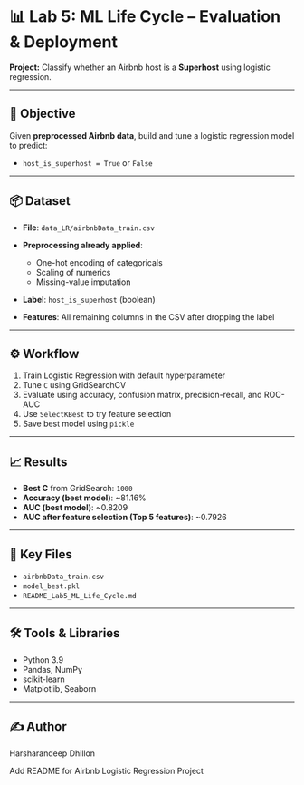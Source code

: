 # 📊 Lab 5: ML Life Cycle – Evaluation & Deployment

**Project:** Classify whether an Airbnb host is a **Superhost** using logistic regression.

---

## 🎯 Objective

Given **preprocessed Airbnb data**, build and tune a logistic regression model to predict:

- `host_is_superhost = True` or `False`

---

## 📦 Dataset

- **File**: `data_LR/airbnbData_train.csv`  
- **Preprocessing already applied**:  
  - One-hot encoding of categoricals  
  - Scaling of numerics  
  - Missing-value imputation  

- **Label**: `host_is_superhost` (boolean)  
- **Features**: All remaining columns in the CSV after dropping the label

---

## ⚙️ Workflow

1. Train Logistic Regression with default hyperparameter
2. Tune `C` using GridSearchCV
3. Evaluate using accuracy, confusion matrix, precision-recall, and ROC-AUC
4. Use `SelectKBest` to try feature selection
5. Save best model using `pickle`

---

## 📈 Results

- **Best C** from GridSearch: `1000`
- **Accuracy (best model)**: ~81.16%
- **AUC (best model)**: ~0.8209
- **AUC after feature selection (Top 5 features)**: ~0.7926

---

## 📂 Key Files

- `airbnbData_train.csv`
- `model_best.pkl`
- `README_Lab5_ML_Life_Cycle.md`

---

## 🛠️ Tools & Libraries

- Python 3.9  
- Pandas, NumPy  
- scikit-learn  
- Matplotlib, Seaborn  

---

## ✍️ Author

Harsharandeep Dhillon  

Add README for Airbnb Logistic Regression Project
